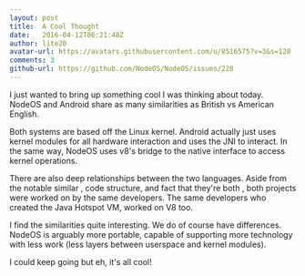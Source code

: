 ```yaml
---
layout: post
title:  A Cool Thought
date:   2016-04-12T06:21:48Z
author: lite20
avatar-url: https://avatars.githubusercontent.com/u/8516575?v=3&s=128
comments: 3
github-url: https://github.com/NodeOS/NodeOS/issues/228
---
```

I just wanted to bring up something cool I was thinking about today. NodeOS and Android share as many similarities as British vs American English.

Both systems are based off the Linux kernel. Android actually just uses kernel modules for all hardware interaction and uses the JNI to interact. In the same way, NodeOS uses v8's bridge to the native interface to access kernel operations.

There are also deep relationships between the two languages. Aside from the notable similar , code structure, and fact that they're both , both projects were worked on by the same developers. The same developers who created the Java Hotspot VM, worked on V8 too.

I find the similarities quite interesting. We do of course have differences. NodeOS is arguably more portable, capable of supporting more technology with less work (less layers between userspace and kernel modules). 

I could keep going but eh, it's all cool!

